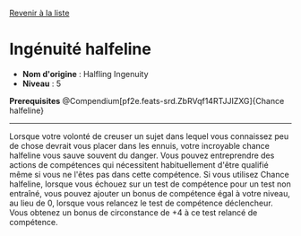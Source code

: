 [Revenir à la liste](list.md)

# Ingénuité halfeline

 * **Nom d'origine** : Halfling Ingenuity
 * **Niveau** : 5


<p><span id="ctl00_MainContent_DetailedOutput"><strong>Prerequisites</strong> @Compendium[pf2e.feats-srd.ZbRVqf14RTJJIZXG]{Chance halfeline}<br></span></p>
<hr>
<p>Lorsque votre volonté de creuser un sujet dans lequel vous connaissez peu de chose devrait vous placer dans les ennuis, votre incroyable chance halfeline vous sauve souvent du danger. Vous pouvez entreprendre des actions de compétences qui nécessitent habituellement d'être qualifié même si vous ne l'êtes pas dans cette compétence. Si vous utilisez Chance halfeline, lorsque vous échouez sur un test de compétence pour un test non entraîné, vous pouvez ajouter un bonus de compétence égal à votre niveau, au lieu de 0, lorsque vous relancez le test de compétence déclencheur. Vous obtenez un bonus de circonstance de +4 à ce test relancé de compétence.&nbsp;</p>